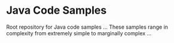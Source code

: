 # Java Code Samples
Root repository for Java code samples ... These samples range in complexity from extremely simple to marginally complex ...
